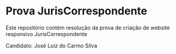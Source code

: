 # Prova JurisCorrespondente
Este repositório contém resolução da prova de criação de website responsivo
JurisCorrespondente

Candidato: José Luiz do Carmo Silva
